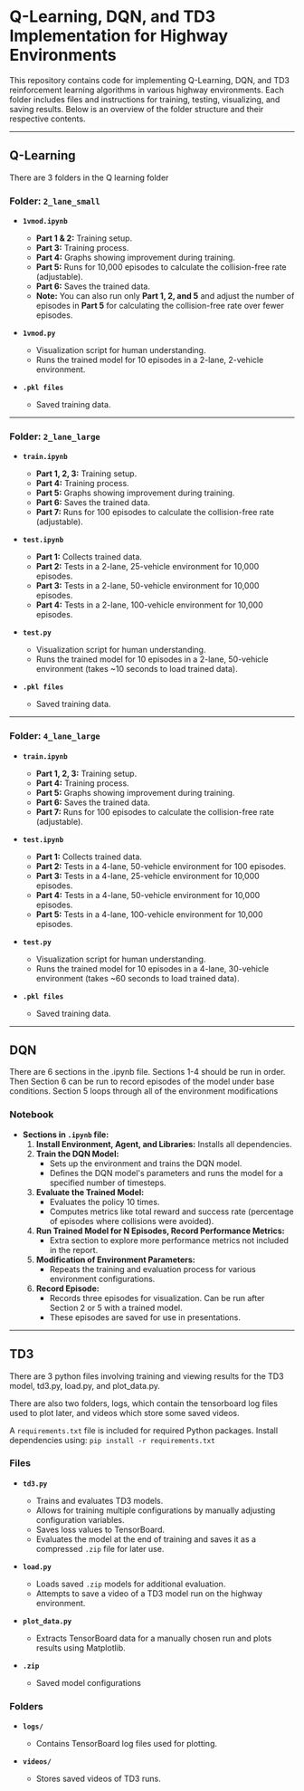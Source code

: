 # Q-Learning, DQN, and TD3 Implementation for Highway Environments

This repository contains code for implementing Q-Learning, DQN, and TD3 reinforcement learning algorithms in various highway environments. Each folder includes files and instructions for training, testing, visualizing, and saving results. Below is an overview of the folder structure and their respective contents.

---

## Q-Learning
There are 3 folders in the Q learning folder
### Folder: `2_lane_small`
- **`1vmod.ipynb`**  
  - **Part 1 & 2:** Training setup.  
  - **Part 3:** Training process.  
  - **Part 4:** Graphs showing improvement during training.  
  - **Part 5:** Runs for 10,000 episodes to calculate the collision-free rate (adjustable).  
  - **Part 6:** Saves the trained data.
  - **Note:** You can also run only **Part 1, 2, and 5** and adjust the number of episodes in **Part 5** for calculating the collision-free rate over fewer episodes.

- **`1vmod.py`**  
  - Visualization script for human understanding.  
  - Runs the trained model for 10 episodes in a 2-lane, 2-vehicle environment.

- **`.pkl files`**  
  - Saved training data.

---

### Folder: `2_lane_large`
- **`train.ipynb`**  
  - **Part 1, 2, 3:** Training setup.  
  - **Part 4:** Training process.  
  - **Part 5:** Graphs showing improvement during training.  
  - **Part 6:** Saves the trained data.  
  - **Part 7:** Runs for 100 episodes to calculate the collision-free rate (adjustable).

- **`test.ipynb`**  
  - **Part 1:** Collects trained data.  
  - **Part 2:** Tests in a 2-lane, 25-vehicle environment for 10,000 episodes.  
  - **Part 3:** Tests in a 2-lane, 50-vehicle environment for 10,000 episodes.  
  - **Part 4:** Tests in a 2-lane, 100-vehicle environment for 10,000 episodes.

- **`test.py`**  
  - Visualization script for human understanding.  
  - Runs the trained model for 10 episodes in a 2-lane, 50-vehicle environment (takes ~10 seconds to load trained data).

- **`.pkl files`**  
  - Saved training data.

---

### Folder: `4_lane_large`
- **`train.ipynb`**  
  - **Part 1, 2, 3:** Training setup.  
  - **Part 4:** Training process.  
  - **Part 5:** Graphs showing improvement during training.  
  - **Part 6:** Saves the trained data.  
  - **Part 7:** Runs for 100 episodes to calculate the collision-free rate (adjustable).

- **`test.ipynb`**  
  - **Part 1:** Collects trained data.  
  - **Part 2:** Tests in a 4-lane, 50-vehicle environment for 100 episodes.  
  - **Part 3:** Tests in a 4-lane, 25-vehicle environment for 10,000 episodes.  
  - **Part 4:** Tests in a 4-lane, 50-vehicle environment for 10,000 episodes.  
  - **Part 5:** Tests in a 4-lane, 100-vehicle environment for 10,000 episodes.

- **`test.py`**  
  - Visualization script for human understanding.  
  - Runs the trained model for 10 episodes in a 4-lane, 30-vehicle environment (takes ~60 seconds to load trained data).

- **`.pkl files`**  
  - Saved training data.

---

## DQN
There are 6 sections in the .ipynb file. Sections 1-4 should be run in order. Then Section 6 can be run to record episodes of the model under base conditions. Section 5 loops through all of the environment modifications
### Notebook
- **Sections in `.ipynb` file:**  
  1. **Install Environment, Agent, and Libraries:** Installs all dependencies.  
  2. **Train the DQN Model:**  
     - Sets up the environment and trains the DQN model.  
     - Defines the DQN model's parameters and runs the model for a specified number of timesteps.
  3. **Evaluate the Trained Model:**  
     - Evaluates the policy 10 times.  
     - Computes metrics like total reward and success rate (percentage of episodes where collisions were avoided).  
  4. **Run Trained Model for N Episodes, Record Performance Metrics:**  
     - Extra section to explore more performance metrics not included in the report.  
  5. **Modification of Environment Parameters:**  
     - Repeats the training and evaluation process for various environment configurations.
  6. **Record Episode:**  
     - Records three episodes for visualization. Can be run after Section 2 or 5 with a trained model.  
     - These episodes are saved for use in presentations.

---

## TD3
There are 3 python files involving training and viewing results for the TD3 model, td3.py, load.py, and plot_data.py. 

There are also two folders, logs, which contain the tensorboard log files used to plot later, and videos which store some saved videos.

A `requirements.txt` file is included for required Python packages. Install dependencies using:
`pip install -r requirements.txt`
### Files
- **`td3.py`**  
  - Trains and evaluates TD3 models.  
  - Allows for training multiple configurations by manually adjusting configuration variables.  
  - Saves loss values to TensorBoard.  
  - Evaluates the model at the end of training and saves it as a compressed `.zip` file for later use.

- **`load.py`**  
  - Loads saved `.zip` models for additional evaluation.  
  - Attempts to save a video of a TD3 model run on the highway environment.

- **`plot_data.py`**  
  - Extracts TensorBoard data for a manually chosen run and plots results using Matplotlib.

- **`.zip`**  
  - Saved model configurations

### Folders
- **`logs/`**  
  - Contains TensorBoard log files used for plotting.

- **`videos/`**  
  - Stores saved videos of TD3 runs.

